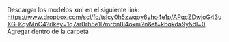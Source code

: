 Descargar los modelos xml en el siguiente link: https://www.dropbox.com/scl/fo/tslcy0h5zwqoy6yho4e1p/APqcZDwjoG43uXG-KqvMnC4?rlkey=1q7ar0rh5e1l7mrbn8l4oxm2n&st=kbqkda9y&dl=0
Agregar dentro de la carpeta
